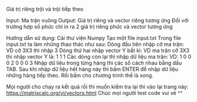 Giá trị riêng trội và trội tiếp theo

Input: Ma trận vuông
Output: Giá trị riêng và vector riêng tương ứng
        Đối với trường hợp số phức chỉ in ra 2 giá trị riêng phức và vector tương ứng


Hướng dẫn sử dụng:
    Cài thư viện Numpy
    Tạo một file input.txt
    Trong file input.txt ta làm những thao thác như sau:
        Dòng đầu tiên nhập cỡ ma trận: VD cỡ 3X3 thì nhập 3
        Dòng thứ hai nhập vector Y bất kì: VD ma trận cỡ 3X3 thì nhập vector Y là: 1 1 1
        Các dòng còn lại thì nhập dữ liệu ma trận: 
            VD: 1 0 0
                0 2 0
                0 0 3
        Nhập dữ liệu trong từng hàng thì các số cách nhau bằng dấu TAB.
        Sau khi nhập dữ liệu hết hàng này thì bấm ENTER để nhập dữ liệu những hàng tiếp theo.
    Rồi bấm cho chương trình thế là xong.

Mọi người cho chạy ra kết quả rồi thì muốn kiểm tra lại thì vào lại trang này: https://matrixcalc.org/vi/vectors.html
Chúc mọi người test code vui vẻ ^^
